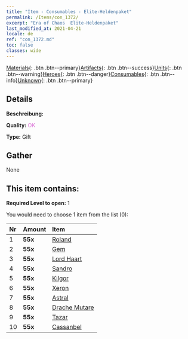 ```yaml
---
title: "Item - Consumables - Elite-Heldenpaket"
permalink: /Items/con_1372/
excerpt: "Era of Chaos  Elite-Heldenpaket"
last_modified_at: 2021-04-21
locale: de
ref: "con_1372.md"
toc: false
classes: wide
---
```

 [Materials](/de/Items/){: .btn .btn--primary}[Artifacts](/de/Items/Artifacts/){: .btn .btn--success}[Units](/de/Items/Units/){: .btn .btn--warning}[Heroes](/de/Items/Heroes/){: .btn .btn--danger}[Consumables](/de/Items/Consumables/){: .btn .btn--info}[Unknown](/de/Items/Unknown/){: .btn .btn--primary}

## Details
 **Beschreibung:** 

 **Quality:** <span style="color: #DA70D6">OK</span>

 **Type:** Gift

## Gather

  None

## This item contains:

 **Required Level to open:** 1

 You would need to choose 1 item from the list (0):

  | Nr | Amount |     Item    |
  |:---|:-------|:------------|
  | 1 |  **55x** | [Roland](/de/Items/her_362/) |  | 
  | 2 |  **55x** | [Gem](/de/Items/her_369/) |  | 
  | 3 |  **55x** | [Lord Haart](/de/Items/her_370/) |  | 
  | 4 |  **55x** | [Sandro](/de/Items/her_371/) |  | 
  | 5 |  **55x** | [Kilgor](/de/Items/her_374/) |  | 
  | 6 |  **55x** | [Xeron](/de/Items/her_383/) |  | 
  | 7 |  **55x** | [Astral](/de/Items/her_388/) |  | 
  | 8 |  **55x** | [Drache Mutare](/de/Items/her_390/) |  | 
  | 9 |  **55x** | [Tazar](/de/Items/her_393/) |  | 
  | 10 |  **55x** | [Cassanbel](/de/Items/her_396/) |  | 
